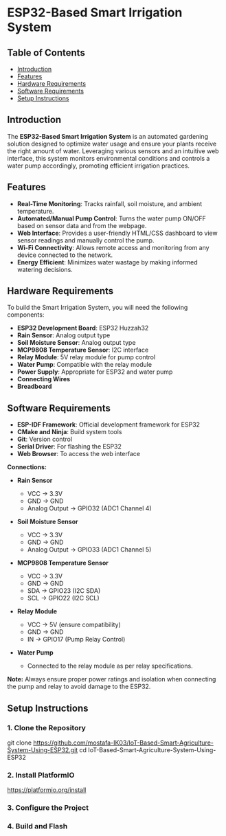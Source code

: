 # ESP32-Based Smart Irrigation System

## Table of Contents

- [Introduction](#introduction)
- [Features](#features)
- [Hardware Requirements](#hardware-requirements)
- [Software Requirements](#software-requirements)
- [Setup Instructions](#setup-instructions)

## Introduction

The **ESP32-Based Smart Irrigation System** is an automated gardening solution designed to optimize water usage and ensure your plants receive the right amount of water. Leveraging various sensors and an intuitive web interface, this system monitors environmental conditions and controls a water pump accordingly, promoting efficient irrigation practices.

## Features

- **Real-Time Monitoring**: Tracks rainfall, soil moisture, and ambient temperature.
- **Automated/Manual Pump Control**: Turns the water pump ON/OFF based on sensor data and from the webpage.
- **Web Interface**: Provides a user-friendly HTML/CSS dashboard to view sensor readings and manually control the pump.
- **Wi-Fi Connectivity**: Allows remote access and monitoring from any device connected to the network.
- **Energy Efficient**: Minimizes water wastage by making informed watering decisions.

## Hardware Requirements

To build the Smart Irrigation System, you will need the following components:

- **ESP32 Development Board**: ESP32 Huzzah32
- **Rain Sensor**: Analog output type
- **Soil Moisture Sensor**: Analog output type
- **MCP9808 Temperature Sensor**: I2C interface
- **Relay Module**: 5V relay module for pump control
- **Water Pump**: Compatible with the relay module
- **Power Supply**: Appropriate for ESP32 and water pump
- **Connecting Wires**
- **Breadboard**

## Software Requirements

- **ESP-IDF Framework**: Official development framework for ESP32
- **CMake and Ninja**: Build system tools
- **Git**: Version control
- **Serial Driver**: For flashing the ESP32
- **Web Browser**: To access the web interface

**Connections:**

- **Rain Sensor**
  - VCC → 3.3V
  - GND → GND
  - Analog Output → GPIO32 (ADC1 Channel 4)
  
- **Soil Moisture Sensor**
  - VCC → 3.3V
  - GND → GND
  - Analog Output → GPIO33 (ADC1 Channel 5)
  
- **MCP9808 Temperature Sensor**
  - VCC → 3.3V
  - GND → GND
  - SDA → GPIO23 (I2C SDA)
  - SCL → GPIO22 (I2C SCL)
  
- **Relay Module**
  - VCC → 5V (ensure compatibility)
  - GND → GND
  - IN → GPIO17 (Pump Relay Control)
  
- **Water Pump**
  - Connected to the relay module as per relay specifications.

**Note:** Always ensure proper power ratings and isolation when connecting the pump and relay to avoid damage to the ESP32.

## Setup Instructions

### 1. Clone the Repository

git clone https://github.com/mostafa-IK03/IoT-Based-Smart-Agriculture-System-Using-ESP32.git
cd IoT-Based-Smart-Agriculture-System-Using-ESP32 

### 2. Install PlatformIO

https://platformio.org/install

### 3. Configure the Project

### 4. Build and Flash
